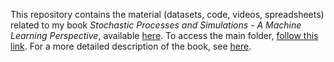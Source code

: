 This repository contains the material (datasets, code, videos, spreadsheets) related to my book <em>Stochastic Processes and Simulations - A Machine Learning Perspective</em>, 
available <a href="https://mltechniques.com/product/album/">here</a>. To access the main folder, <a href="https://github.com/VincentGranville/Point-Processes/">follow this link</a>. 
For a more detailed description of the book, see <a href="https://mltechniques.com/2022/03/22/book-stochastic-processes-and-simulations/">here</a>. 
